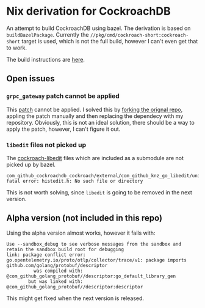 # Nix derivation for CockroachDB

An attempt to build CockroachDB using bazel.
The derivation is based on ```buildBazelPackage```. 
Currently the ```//pkg/cmd/cockroach-short:cockroach-short``` target is used, which is not the full build, however I can't even get that to work.

The build instructions are [here](https://cockroachlabs.atlassian.net/wiki/spaces/CRDB/pages/2221703221/Developing+with+Bazel).

## Open issues

### ```grpc_gateway``` patch cannot be applied

This [patch](https://github.com/cockroachdb/cockroach/blob/v23.1.10/build/patches/com_github_grpc_ecosystem_grpc_gateway.patch) cannot be applied.
I solved this by [forking the orignal repo](https://github.com/brokenpylons/grpc-gateway), appling the patch manually and then replacing the dependecy with my repository.
Obviously, this is not an ideal solution, there should be a way to apply the patch, however, I can't figure it out.

### ```libedit``` files not picked up

The [cockroach-libedit](https://github.com/cockroachdb/libedit) files which are included as a submodule are not picked up by bazel.
```console
com_github_cockroachdb_cockroach/external/com_github_knz_go_libedit/unix/editline_unix.go:40:11: fatal error: histedit.h: No such file or directory
```
This is not worth solving, since ```libedit``` is going to be removed in the next version.

## Alpha version (not included in this repo)

Using the alpha version almost works, however it fails with:
```console
Use --sandbox_debug to see verbose messages from the sandbox and retain the sandbox build root for debugging
link: package conflict error: go.opentelemetry.io/proto/otlp/collector/trace/v1: package imports github.com/golang/protobuf/descriptor
          was compiled with: @com_github_golang_protobuf//descriptor:go_default_library_gen
        but was linked with: @com_github_golang_protobuf//descriptor:descriptor
```
This might get fixed when the next version is released.
